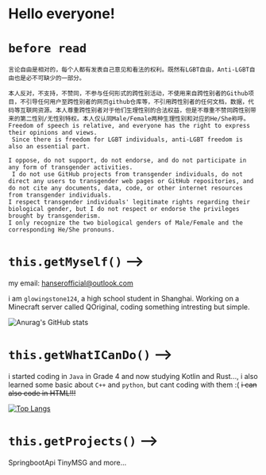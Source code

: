# Hello everyone!
# `before read` 
```
言论自由是相对的，每个人都有发表自己意见和看法的权利。既然有LGBT自由，Anti-LGBT自由也是必不可缺少的一部分。

本人反对，不支持，不赞同，不参与任何形式的跨性别活动，不使用来自跨性别者的Github项目，不引导任何用户至跨性别者的网页github仓库等，不引用跨性别者的任何文档，数据，代码等互联网资源。本人尊重跨性别者对于他们生理性别的合法权益，但是不尊重不赞同跨性别带来的第二性别/无性别特权。本人仅认同Male/Female两种生理性别和对应的He/She称呼。
Freedom of speech is relative, and everyone has the right to express their opinions and views.
 Since there is freedom for LGBT individuals, anti-LGBT freedom is also an essential part.

I oppose, do not support, do not endorse, and do not participate in any form of transgender activities.
 I do not use GitHub projects from transgender individuals, do not direct any users to transgender web pages or GitHub repositories, and do not cite any documents, data, code, or other internet resources from transgender individuals.
I respect transgender individuals' legitimate rights regarding their biological gender, but I do not respect or endorse the privileges brought by transgenderism.
I only recognize the two biological genders of Male/Female and the corresponding He/She pronouns.
```
# `this.getMyself()` -->
my email: hanserofficial@outlook.com 

i am ``glowingstone124``, a high school student in Shanghai. Working on a Minecraft server called QOriginal, coding something intresting but simple.

![Anurag's GitHub stats](https://github-readme-stats.vercel.app/api?username=glowingstone124&count_private=true&theme=cobalt&show_icons=true)

# `this.getWhatICanDo()` -->
i started coding in ``Java`` in Grade 4 and now studying Kotlin and Rust..., i also learned some basic about ``C++`` and ``python``, but cant coding with them :( ~~i can also code in HTML!!!~~

[![Top Langs](https://github-readme-stats.vercel.app/api/top-langs/?username=glowingstone124&layout=donut&theme=cobalt)](https://github.com/anuraghazra/github-readme-stats)

# `this.getProjects()` -->
SpringbootApi
TinyMSG
and more...
